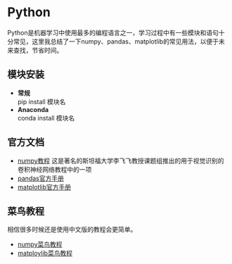 # Python
Python是机器学习中使用最多的编程语言之一，学习过程中有一些模块和语句十分常见，这里我总结了一下numpy、pandas、matplotlib的常见用法，以便于未来查找，节省时间。
## 模块安装
- __常规__  
pip install 模块名
- __Anaconda__  
conda install 模块名
## 官方文档
- [numpy教程](https://cs231n.github.io/python-numpy-tutorial/)    这是著名的斯坦福大学李飞飞教授课题组推出的用于视觉识别的卷积神经网络教程中的一项   
- [pandas官方手册](https://pandas.pydata.org/docs/user_guide/index.html)   
- [matplotlib官方手册](https://matplotlib.org/tutorials/index.html)  
## 菜鸟教程
相信很多时候还是使用中文版的教程会更简单。
- [numpy菜鸟教程](https://www.runoob.com/numpy/numpy-tutorial.html)  
- [matploylib菜鸟教程](https://www.runoob.com/w3cnote/matplotlib-tutorial.html)  
